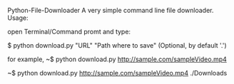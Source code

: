 Python-File-Downloader
A very simple command line file downloader.
Usage:

open Terminal/Command promt and type:

$ python download.py "URL" "Path where to save" (Optional, by default '.')
  
for example, 
  ~$ python download.py http://sample.com/sampleVideo.mp4 
  
  ~$ python download.py http://sample.com/sampleVideo.mp4 ./Downloads
  
  
  
